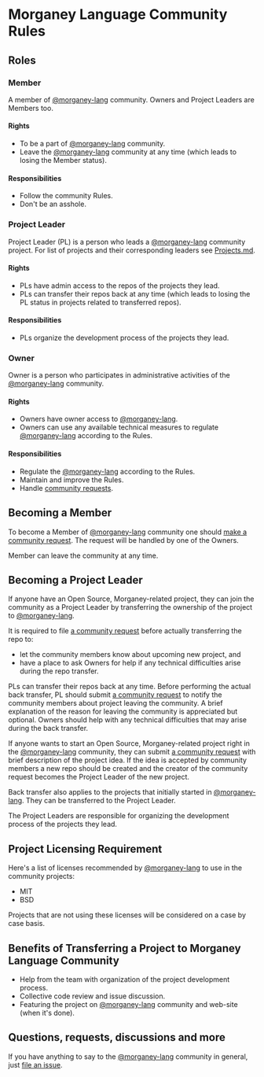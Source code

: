 # Morganey Language Community Rules #

## Roles ##

### Member ###

A member of [@morganey-lang] community. Owners and Project Leaders are Members too.

#### Rights ####

- To be a part of [@morganey-lang] community.
- Leave the [@morganey-lang] community at any time (which leads
  to losing the Member status).

#### Responsibilities ####

- Follow the community Rules.
- Don't be an asshole.

### Project Leader ###

Project Leader (PL) is a person who leads a [@morganey-lang]
community project. For list of projects and their corresponding
leaders see [Projects.md](Projects.md).

#### Rights ####

- PLs have admin access to the repos of the projects they lead.
- PLs can transfer their repos back at any time (which leads to losing
  the PL status in projects related to transferred repos).

#### Responsibilities ####

- PLs organize the development process of the projects they lead.

### Owner ###

Owner is a person who participates in administrative activities of the
[@morganey-lang] community.

#### Rights ####

- Owners have owner access to [@morganey-lang].
- Owners can use any available technical measures to regulate
  [@morganey-lang] according to the Rules.

#### Responsibilities ####

- Regulate the [@morganey-lang] according to the Rules.
- Maintain and improve the Rules.
- Handle [community requests][community-requests].

## Becoming a Member ##

To become a Member of [@morganey-lang] community one
should [make a community request][community-requests]. The
request will be handled by one of the Owners.

Member can leave the community at any time.

## Becoming a Project Leader ##

If anyone have an Open Source, Morganey-related project, they can join
the community as a Project Leader by transferring the ownership of
the project to [@morganey-lang].

It is required to
file [a community request][community-requests] before actually
transferring the repo to:

* let the community members know about upcoming new project, and
* have a place to ask Owners for help if any technical difficulties arise during
  the repo transfer.

PLs can transfer their repos back at any time. Before
performing the actual back transfer, PL should
submit [a community request][community-requests] to notify the
community members about project leaving the community. A brief
explanation of the reason for leaving the community is
appreciated but optional. Owners should help with any technical
difficulties that may arise during the back transfer.

If anyone wants to start an Open Source, Morganey-related project right
in the [@morganey-lang] community, they can
submit [a community request][community-requests] with brief
description of the project idea. If the idea is accepted by
community members a new repo should be created and the creator of
the community request becomes the Project Leader of the new project.

Back transfer also applies to the projects that initially started in
[@morganey-lang]. They can be transferred to the Project Leader.

The Project Leaders are responsible for organizing the development
process of the projects they lead.

## Project Licensing Requirement ##

Here's a list of licenses recommended by [@morganey-lang] to use in the
community projects:

- MIT
- BSD

Projects that are not using these licenses will be considered on a case by case
basis.

## Benefits of Transferring a Project to Morganey Language Community ##

- Help from the team with organization of the project development process.
- Collective code review and issue discussion.
- Featuring the project on [@morganey-lang] community and web-site
  (when it's done).

## Questions, requests, discussions and more ##

If you have anything to say to the [@morganey-lang] community in
general, just [file an issue][community-requests].

[@morganey-lang]: https://github.com/morganey-lang
[community]: https://github.com/morganey-lang/community
[community-requests]: https://github.com/morganey-lang/community/issues
